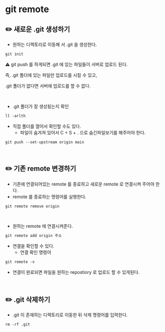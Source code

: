# git remote

## ✏️ 새로운 .git 생성하기

- 원하는 디렉토리로 이동해 서 .git 을 생성한다.

```html
git init
```

⚠️ git push 를 하게되면 .git 에 있는 파일들이 서버로 업로드 된다.

즉, .git 폴더에 있는 파일만 업로드를 시킬 수 있고,

.git 폴더가 없다면 서버에 업로드를 할 수 없다.

<br>

- .git 폴더가 잘 생성됬는지 확인

```html
ll -arlth
```

- 직접 폴더를 열어서 확인할 수도 있다.
    - 파일이 숨겨져 있어서 C + S + . 으로 숨긴파일보기를 해주어야 한다.

```
git push --set-upstream origin main
```

<br>

## ✏️ 기존 remote 변경하기

- 기존에 연결되어있는 remote 를 종료하고 새로운 remote 로 연결시켜 주어야 한다.
- remote 를 종료하는 명령어를 실행한다.

```html
git remote remove origin
```

<br>

- 원하는 remote 에 연결시켜준다.

```html
git remote add origin 주소
```

- 연결을 확인할 수 있다.
    - 연결 확인 명령어

```html
git remote -v
```

- 연결이 완료되면 파일을 원하는 repostiory 로 업로드 할 수 있게된다.

<br>

## ✏️ .git 삭제하기

- .git 이 존재하는 디렉토리로 이동한 뒤 삭제 명령어를 입력한다.

```html
rm -rf .git
```
